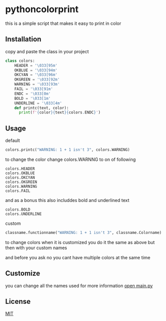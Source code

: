 # pythoncolorprint

this is a simple script that makes it easy to print in color

## Installation

copy and paste the class in your project
```python
class colors:
    HEADER = '\033[95m'
    OKBLUE = '\033[94m'
    OKCYAN = '\033[96m'
    OKGREEN = '\033[92m'
    WARNING = '\033[93m'
    FAIL = '\033[91m'
    ENDC = '\033[0m'
    BOLD = '\033[1m'
    UNDERLINE = '\033[4m'
    def printc(text, color):
      print(f'{color}{text}{colors.ENDC}')
```

## Usage
default
```python
colors.printc("WARNING: 1 + 1 isn't 3", colors.WARNING)
```

to change the color change colors.WARNNG to on of following
```
colors.HEADER
colors.OKBLUE
colors.OKCYAN
colors.OKGREEN
colors.WARNING
colors.FAIL
```
and as a bonus this also includdes bold and underlined text
```
colors.BOLD
colors.UNDERLINE
```
custom
```python
classname.functionname("WARNING: 1 + 1 isn't 3", classname.Colorname)
```
to change colors when it is customized you do it the same as above but then with your custom names


and before you ask no you cant have multiple colors at the same time
## Customize
you can change all the names used for more information [open main.py](main.py)

## License
[MIT](https://choosealicense.com/licenses/mit/)
